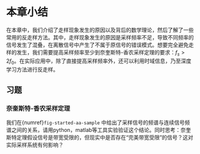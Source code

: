 # 本章小结

在本章中，我们介绍了走样现象发生的原因以及背后的数学理论，然后了解了一些常用的反走样方法。其中，走样现象发生的原因是采样频率不足，导致不同频率的信号发生了混叠，在离散信号中产生了不属于原信号的错误模式。想要完全避免走样的发生，我们需要提高采样频率至少到奈奎斯特-香农采样定理的要求：$f_s>2f_0$。在实际应用中，除了直接提高采样频率外，还可以利用时域信息，乃至深度学习方法进行反走样。

## 习题

### 奈奎斯特-香农采样定理

我们在{numref}`fig-started-aa-sample` 中给出了采样信号的频谱与连续信号频谱之间的关系，请用python，matlab等工具实验验证这个结论。同时思考：奈奎斯特定理假设信号是带宽受限的，但现实中是否存在“完美带宽受限”的信号？这对实际采样系统有何影响？
